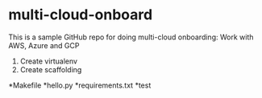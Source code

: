 # multi-cloud-onboard
This is a sample GitHub repo for doing multi-cloud onboarding: Work with AWS, Azure and GCP

1. Create virtualenv
2. Create scaffolding 

*Makefile
*hello.py
*requirements.txt
*test